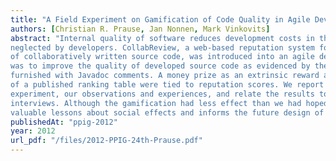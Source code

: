 ```yaml
---
title: "A Field Experiment on Gamification of Code Quality in Agile Development"
authors: [Christian R. Prause, Jan Nonnen, Mark Vinkovits]
abstract: "Internal quality of software reduces development costs in the long run but is often
neglected by developers. CollabReview, a web-based reputation system for improving the quality
of collaboratively written source code, was introduced into an agile development team. The goal
was to improve the quality of developed source code as evidenced by the amount of code entities
furnished with Javadoc comments. A money prize as an extrinsic reward and peer-pressure in form
of a published ranking table were tied to reputation scores. We report on the conduction of a field
experiment, our observations and experiences, and relate the results to answers from concluding
interviews. Although the gamification had less effect than we had hoped, our experiment teaches
valuable lessons about social effects and informs the future design of similar systems."
publishedAt: "ppig-2012"
year: 2012
url_pdf: "/files/2012-PPIG-24th-Prause.pdf"
---
```

